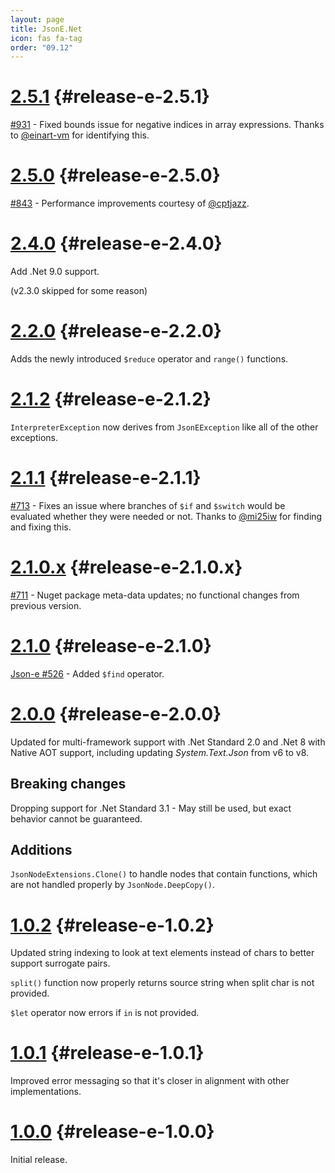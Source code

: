 ```yaml
---
layout: page
title: JsonE.Net
icon: fas fa-tag
order: "09.12"
---
```

# [2.5.1](https://github.com/gregsdennis/json-everything/pull/934) {#release-e-2.5.1}

[#931](https://github.com/json-everything/json-everything/pull/931) - Fixed bounds issue for negative indices in array expressions.  Thanks to [@einart-vm](https://github.com/einart-vm) for identifying this.

# [2.5.0](https://github.com/gregsdennis/json-everything/pull/848) {#release-e-2.5.0}

[#843](https://github.com/json-everything/json-everything/pull/843) - Performance improvements courtesy of [@cptjazz](https://github.com/cptjazz).

# [2.4.0](https://github.com/gregsdennis/json-everything/pull/822) {#release-e-2.4.0}

Add .Net 9.0 support.

(v2.3.0 skipped for some reason)

# [2.2.0](https://github.com/gregsdennis/json-everything/pull/805) {#release-e-2.2.0}

Adds the newly introduced `$reduce` operator and `range()` functions.

# [2.1.2](https://github.com/gregsdennis/json-everything/commits/6a426380c5597312945d4e743d44c3f530f7f18e) {#release-e-2.1.2}

`InterpreterException` now derives from `JsonEException` like all of the other exceptions.

# [2.1.1](https://github.com/gregsdennis/json-everything/pull/714) {#release-e-2.1.1}

[#713](https://github.com/gregsdennis/json-everything/issues/713) - Fixes an issue where branches of `$if` and `$switch` would be evaluated whether they were needed or not.  Thanks to [@mi25iw](https://github.com/mi25iw) for finding and fixing this.

# [2.1.0.x](https://github.com/gregsdennis/json-everything/pull/712) {#release-e-2.1.0.x}

[#711](https://github.com/gregsdennis/json-everything/issues/711) - Nuget package meta-data updates; no functional changes from previous version.

# [2.1.0](https://github.com/gregsdennis/json-everything/pull/681) {#release-e-2.1.0}

[Json-e #526](https://github.com/json-e/json-e/pull/526) - Added `$find` operator.

# [2.0.0](https://github.com/gregsdennis/json-everything/pull/619) {#release-e-2.0.0}

Updated for multi-framework support with .Net Standard 2.0 and .Net 8 with Native AOT support, including updating _System.Text.Json_ from v6 to v8.

## Breaking changes

Dropping support for .Net Standard 3.1 - May still be used, but exact behavior cannot be guaranteed. 

## Additions

`JsonNodeExtensions.Clone()` to handle nodes that contain functions, which are not handled properly by `JsonNode.DeepCopy()`.

# [1.0.2](https://github.com/gregsdennis/json-everything/pull/621) {#release-e-1.0.2}

Updated string indexing to look at text elements instead of chars to better support surrogate pairs.

`split()` function now properly returns source string when split char is not provided.

`$let` operator now errors if `in` is not provided.

# [1.0.1](https://github.com/gregsdennis/json-everything/pull/569) {#release-e-1.0.1}

Improved error messaging so that it's closer in alignment with other implementations.

# [1.0.0](https://github.com/gregsdennis/json-everything/pull/566) {#release-e-1.0.0}

Initial release.
